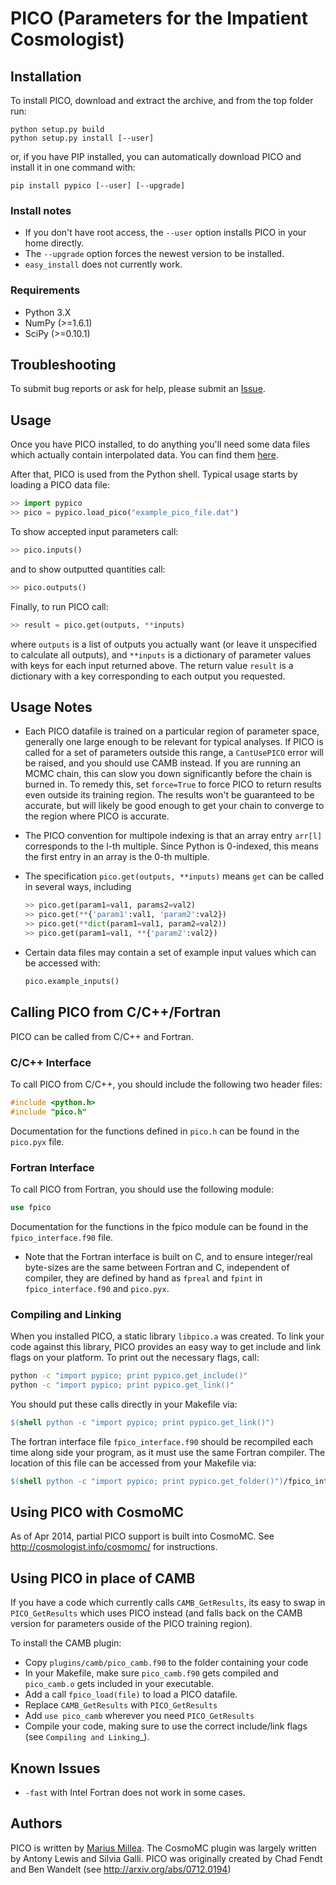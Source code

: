 # PICO (Parameters for the Impatient Cosmologist)

## Installation

To install PICO, download and extract the archive, and from the top folder run:

```
python setup.py build
python setup.py install [--user]
```

or, if you have PIP installed, you can automatically download PICO and install it in one command with:

```
pip install pypico [--user] [--upgrade]
```


### Install notes

* If you don't have root access, the `--user` option installs PICO in your home directly.
* The `--upgrade` option forces the newest version to be installed. 
* `easy_install` does not currently work.

### Requirements

* Python 3.X
* NumPy (>=1.6.1)
* SciPy (>=0.10.1)


## Troubleshooting

To submit bug reports or ask for help, please submit an [Issue](https://github.com/marius311/pypico/issues).


## Usage

Once you have PICO installed, to do anything you'll need some data files which actually contain interpolated data. You can find them [here](https://github.com/marius311/pypico-trainer/releases). 

After that, PICO is used from the Python shell. Typical usage starts by loading a PICO data file:

```python
>> import pypico
>> pico = pypico.load_pico("example_pico_file.dat")  
```

To show accepted input parameters call:

```python
>> pico.inputs()
```

and to show outputted quantities call:

```python
>> pico.outputs()
```
  
Finally, to run PICO call:
  
```python
>> result = pico.get(outputs, **inputs)
```

where `outputs` is a list of outputs you actually want (or leave it unspecified to calculate all outputs), and `**inputs` is a dictionary of parameter values with keys for each input returned above. The return value `result` is a dictionary with a key corresponding to each output you requested. 
    
## Usage Notes

* Each PICO datafile is trained on a particular region of parameter space, generally one large enough to be relevant for typical analyses. If PICO is called for a set of parameters outside this range, a `CantUsePICO` error will be raised, and you should use CAMB instead. If you are running an MCMC chain, this can slow you down significantly before the chain is burned in. To remedy this, set `force=True` to force PICO to return results even outside its training region. The results won't be guaranteed to be accurate, but will likely be good enough to get your chain to converge to the region where PICO is accurate. 

* The PICO convention for multipole indexing is that an array entry `arr[l]` corresponds to the l-th multiple. Since Python is 0-indexed, this means the first entry in an array is the 0-th multiple. 
   
* The specification `pico.get(outputs, **inputs)` means `get` can be called in several ways, including
     
    ```python
    >> pico.get(param1=val1, params2=val2)
    >> pico.get(**{'param1':val1, 'param2':val2})
    >> pico.get(**dict(param1=val1, param2=val2))
    >> pico.get(param1=val1, **{'param2':val2})
    ```
      
* Certain data files may contain a set of example input values which can be accessed with:
  
    ```python
    pico.example_inputs()
    ```



## Calling PICO from C/C++/Fortran

PICO can be called from C/C++ and Fortran. 

### C/C++ Interface

To call PICO from C/C++, you should include the following two header files:

```cpp
#include <python.h>
#include "pico.h"
```

Documentation for the functions defined in `pico.h` can be found in the `pico.pyx` file.

### Fortran Interface

To call PICO from Fortran, you should use the following module:

```fortran
use fpico
```

Documentation for the functions in the fpico module can be found in the `fpico_interface.f90` file. 

* Note that the Fortran interface is built on C, and to ensure integer/real byte-sizes are the same between Fortran and C, independent of compiler, they are defined by hand as `fpreal` and `fpint` in `fpico_interface.f90` and `pico.pyx`.


### Compiling and Linking

When you installed PICO, a static library `libpico.a` was created. To link your code against this library, PICO provides an easy way to get include and link flags on your platform. To print out the necessary flags, call:

```sh     
python -c "import pypico; print pypico.get_include()"
python -c "import pypico; print pypico.get_link()"
```
    
You should put these calls directly in your Makefile via:

```makefile
$(shell python -c "import pypico; print pypico.get_link()")
```


The fortran interface file `fpico_interface.f90` should be recompiled each time along side your program, as it must use the same Fortran compiler. The location of this file can be accessed from your Makefile via:

```makefile
$(shell python -c "import pypico; print pypico.get_folder()")/fpico_interface.f90
```


## Using PICO with CosmoMC

As of Apr 2014, partial PICO support is built into CosmoMC. See http://cosmologist.info/cosmomc/ for instructions.


## Using PICO in place of CAMB

If you have a code which currently calls `CAMB_GetResults`, its easy to swap in `PICO_GetResults` which uses PICO instead (and falls back on the CAMB version for parameters ouside of the PICO training region).

To install the CAMB plugin:

* Copy `plugins/camb/pico_camb.f90` to the folder containing your code
* In your Makefile, make sure `pico_camb.f90` gets compiled and `pico_camb.o` gets included in your executable.
* Add a call `fpico_load(file)` to load a PICO datafile.
* Replace `CAMB_GetResults` with `PICO_GetResults`
* Add `use pico_camb` wherever you need `PICO_GetResults`
* Compile your code, making sure to use the correct include/link flags (see `Compiling and Linking`_).


## Known Issues

* `-fast` with Intel Fortran does not work in some cases. 


## Authors

PICO is written by [Marius Millea](https://cosmicmar.com).
The CosmoMC plugin was largely written by Antony Lewis and Silvia Galli. 
PICO was originally created by Chad Fendt and Ben Wandelt (see http://arxiv.org/abs/0712.0194)
